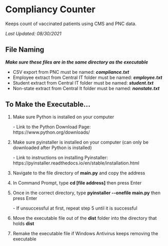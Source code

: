 # Compliancy Counter
Keeps count of vaccinated patients using CMS and PNC data.

*Last Updated: 08/30/2021*

## File Naming
***Make sure these files are in the same directory as the executable***
- CSV export from PNC must be named: ***compliance.txt***
- Employee extract from Central IT folder must be named: ***employee.txt***
- Student extract from Central IT folder must be named: ***student.txt***
- Non-state extract from Central It folder must be named: ***nonstate.txt***

## To Make the Executable...
1. Make sure Python is installed on your computer
<ol>- Link to the Python Download Page: https://www.python.org/downloads/</ol>

2. Make sure pyinstaller is installed on your computer (can only be downloaded after Python is installed)
<ol>- Link to instructions on installing Pyinstaller: https://pyinstaller.readthedocs.io/en/stable/installation.html</ol>

3. Navigate to the file directory of **main.py** and copy the address

4. In Command Prompt, type **cd [file address]** then press Enter

5. Once in the correct directory, type **pyinstaller --onefile main.py** then press Enter
<ol>- If unsuccessful at first, repeat step 5 until it is successful</ol>

6. Move the executable file out of the **dist** folder into the directory that holds **dist**

7. Remake the executable file if Windows Antivirus keeps removing the executable

